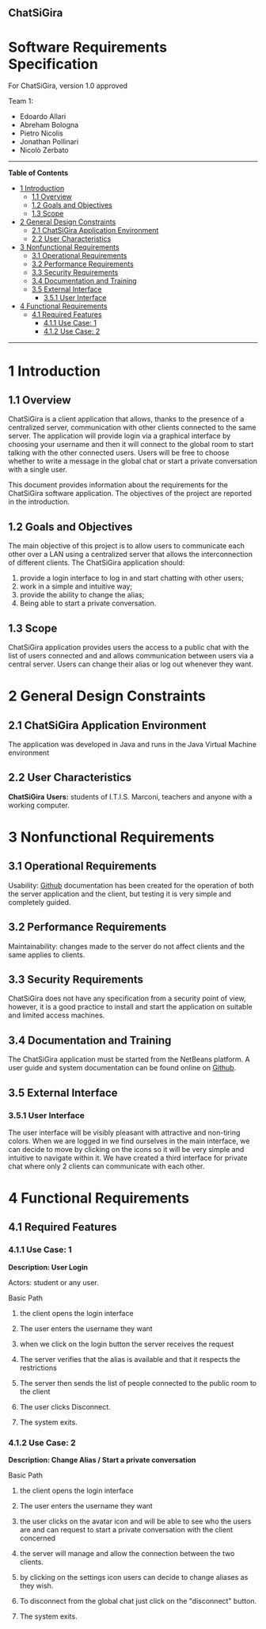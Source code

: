 ChatSiGira
------------------------------------                                   
<h1> Software Requirements Specification </h1>
For ChatSiGira, version 1.0 approved <br>

Team 1:
* Edoardo Allari 
* Abreham Bologna
* Pietro Nicolis
* Jonathan Pollinari
* Nicolò Zerbato
---

**Table of Contents**

- [1 Introduction](#1-introduction)
  - [1.1 Overview](#11-overview)
  - [1.2 Goals and Objectives](#12-goals-and-objectives)
  - [1.3 Scope](#13-scope)
- [2 General Design Constraints](#2-general-design-constraints)
  - [2.1 ChatSiGira Application Environment](#21-chatsigira-application-environment)
  - [2.2 User Characteristics](#22-user-characteristics)
- [3 Nonfunctional Requirements](#3-nonfunctional-requirements)
  - [3.1 Operational Requirements](#31-operational-requirements)
  - [3.2 Performance Requirements](#32-performance-requirements)
  - [3.3 Security Requirements](#33-security-requirements)
  - [3.4 Documentation and Training](#34-documentation-and-training)
  - [3.5 External Interface](#35-external-interface)
    - [3.5.1 User Interface](#351-user-interface)
- [4 Functional Requirements](#4-functional-requirements)
  - [4.1 Required Features](#41-required-features)
    - [4.1.1 Use Case: 1](#411-use-case-1)
    - [4.1.2 Use Case: 2](#412-use-case-2)
---

# 1  Introduction

## 1.1  Overview

ChatSiGira is a client application that allows, thanks to the presence of a centralized server, communication with other clients connected to the same server. The application will provide login via a graphical interface by choosing your username and then it will connect to the global room to start talking with the other connected users. Users will be free to choose whether to write a message in the global chat or start a private conversation with a single user.

This document provides information about the requirements for the ChatSiGira software application. The objectives of the project are reported in the introduction.

## 1.2 Goals and Objectives

The main objective of this project is to allow users to communicate each other over a LAN using a centralized server that allows the interconnection of different clients. The ChatSiGira application should:
1. provide a login interface to log in and start chatting with other users; 
2. work in a simple and intuitive way;
3. provide the ability to change the alias;
4. Being able to start a private conversation.

## 1.3 Scope

ChatSiGira application provides users the access to a public chat with the list of users connected and and allows communication between users via a central server. Users can change their alias or log out whenever they want.


# 2  General Design Constraints

  

## 2.1 ChatSiGira Application Environment

The application was developed in Java and runs in the Java Virtual Machine environment

## 2.2 User Characteristics

**ChatSiGira** **Users:** students of I.T.I.S. Marconi, teachers and anyone with a working computer.

# 3 Nonfunctional Requirements

  

## 3.1 Operational Requirements

Usability: [Github](https://github.com/teddyedo/2020_5EI_team1_Allari) documentation has been created for the operation of both the server application and the client, but testing it is very simple and completely guided.

  

## 3.2 Performance Requirements

Maintainability: changes made to the server do not affect clients and the same applies to clients.

## 3.3 Security Requirements

ChatSiGira does not have any specification from a security point of view, however, it is a good practice to install and start the application on suitable and limited access machines.

  

## 3.4 Documentation and Training

The ChatSiGira application must be started from the NetBeans platform. A user guide and system documentation can be found online on [Github](https://github.com/teddyedo/2020_5EI_team1_Allari).

  

## 3.5 External Interface

  

### 3.5.1 User Interface

The user interface will be visibly pleasant with attractive and non-tiring colors. When we are logged in we find ourselves in the main interface, we can decide to move by clicking on the icons so it will be very simple and intuitive to navigate within it. We have created a third interface for private chat where only 2 clients can communicate with each other. 


# 4 Functional Requirements

  

## 4.1 Required Features

### 4.1.1 Use Case: 1

  

**Description: User Login**

Actors: student or any user.

  

Basic Path

1. the client opens the login interface

2. The user enters the username they want

3. when we click on the login button the server receives the request

4. The server verifies that the alias is available and that it respects the restrictions

5. The server then sends the list of people connected to the public room to the client

6. The user clicks Disconnect.

7. The system exits.

  

### 4.1.2 Use Case: 2

  

**Description: Change Alias / Start a private conversation**

  

Basic Path

1. the client opens the login interface

2. The user enters the username they want

3. the user clicks on the avatar icon and will be able to see who the users are and can
request to start a private conversation with the client concerned

4. the server will manage and allow the connection between the two clients.

5. by clicking on the settings icon users can decide to change aliases as they wish.

6. To disconnect from the global chat just click on the "disconnect" button.

7. The system exits.
                                          